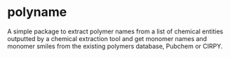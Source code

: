 # polyname
A simple package to extract polymer names from a list of chemical entities outputted by a chemical extraction tool and get monomer names and monomer smiles from the existing polymers database, Pubchem or CIRPY.
